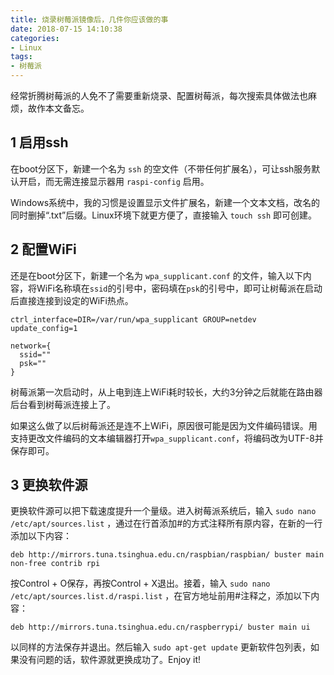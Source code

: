 ```yaml
---
title: 烧录树莓派镜像后，几件你应该做的事
date: 2018-07-15 14:10:38
categories:
- Linux
tags:
- 树莓派
---
```

经常折腾树莓派的人免不了需要重新烧录、配置树莓派，每次搜索具体做法也麻烦，故作本文备忘。

<!--more-->

## 1 启用ssh

在boot分区下，新建一个名为 `ssh` 的空文件（不带任何扩展名），可让ssh服务默认开启，而无需连接显示器用 `raspi-config` 启用。

Windows系统中，我的习惯是设置显示文件扩展名，新建一个文本文档，改名的同时删掉“.txt”后缀。Linux环境下就更方便了，直接输入 `touch ssh` 即可创建。

## 2 配置WiFi

还是在boot分区下，新建一个名为 `wpa_supplicant.conf` 的文件，输入以下内容，将WiFi名称填在`ssid`的引号中，密码填在`psk`的引号中，即可让树莓派在启动后直接连接到设定的WiFi热点。

```
ctrl_interface=DIR=/var/run/wpa_supplicant GROUP=netdev
update_config=1

network={
  ssid=""
  psk=""
}
```

树莓派第一次启动时，从上电到连上WiFi耗时较长，大约3分钟之后就能在路由器后台看到树莓派连接上了。

如果这么做了以后树莓派还是连不上WiFi，原因很可能是因为文件编码错误。用支持更改文件编码的文本编辑器打开`wpa_supplicant.conf`，将编码改为UTF-8并保存即可。

## 3 更换软件源

更换软件源可以把下载速度提升一个量级。进入树莓派系统后，输入 `sudo nano /etc/apt/sources.list` ，通过在行首添加#的方式注释所有原内容，在新的一行添加以下内容：

```
deb http://mirrors.tuna.tsinghua.edu.cn/raspbian/raspbian/ buster main non-free contrib rpi
```

按Control + O保存，再按Control + X退出。接着，输入 `sudo nano /etc/apt/sources.list.d/raspi.list` ，在官方地址前用#注释之，添加以下内容：

```
deb http://mirrors.tuna.tsinghua.edu.cn/raspberrypi/ buster main ui
```

以同样的方法保存并退出。然后输入 `sudo apt-get update` 更新软件包列表，如果没有问题的话，软件源就更换成功了。Enjoy it!
